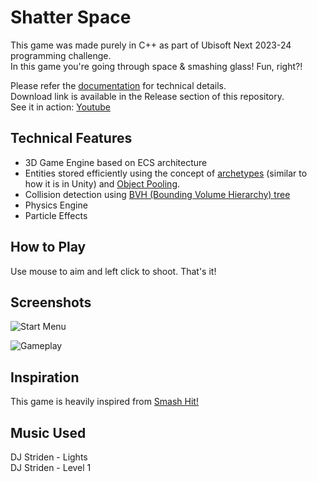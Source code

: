# Shatter Space

This game was made purely in C++ as part of Ubisoft Next 2023-24 programming challenge.<br>
In this game you're going through space & smashing glass! Fun, right?!

Please refer the [documentation](https://github.com/DNS-404/UbisoftNEXT/blob/main/Documentation/Technical%20Documentation.pdf) for technical details. <br>
Download link is available in the Release section of this repository. <br>
See it in action: [Youtube](https://www.youtube.com/watch?v=wRBW8m4EhoU)

## Technical Features
* 3D Game Engine based on ECS architecture
* Entities stored efficiently using the concept of [archetypes](https://docs.unity3d.com/Packages/com.unity.entities@1.0/manual/concepts-archetypes.html) (similar to how it is in Unity) and [Object Pooling](https://gameprogrammingpatterns.com/object-pool.html).
* Collision detection using [BVH (Bounding Volume Hierarchy) tree](https://en.wikipedia.org/wiki/Bounding_volume_hierarchy)
* Physics Engine
* Particle Effects

## How to Play

Use mouse to aim and left click to shoot. That's it!

## Screenshots

![Start Menu](https://github.com/DNS-404/UbisoftNEXT/blob/main/Images/StartMenu.png)

![Gameplay](https://github.com/DNS-404/UbisoftNEXT/blob/main/Images/Gameplay.png)

## Inspiration

This game is heavily inspired from [Smash Hit!](https://en.wikipedia.org/wiki/Smash_Hit)

## Music Used

DJ Striden - Lights <br>
DJ Striden - Level 1
